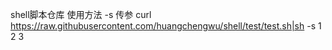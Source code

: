 shell脚本仓库
使用方法
-s 传参
curl https://raw.githubusercontent.com/huangchengwu/shell/test/test.sh|sh -s 1 2 3

